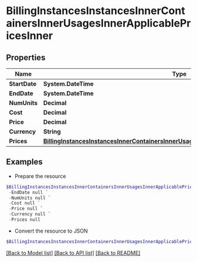 # BillingInstancesInstancesInnerContainersInnerUsagesInnerApplicablePricesInner
## Properties

Name | Type | Description | Notes
------------ | ------------- | ------------- | -------------
**StartDate** | **System.DateTime** |  | [optional] 
**EndDate** | **System.DateTime** |  | [optional] 
**NumUnits** | **Decimal** |  | [optional] 
**Cost** | **Decimal** |  | [optional] 
**Price** | **Decimal** |  | [optional] 
**Currency** | **String** |  | [optional] 
**Prices** | [**BillingInstancesInstancesInnerContainersInnerUsagesInnerApplicablePricesInnerPricesInner[]**](BillingInstancesInstancesInnerContainersInnerUsagesInnerApplicablePricesInnerPricesInner.md) |  | [optional] 

## Examples

- Prepare the resource
```powershell
$BillingInstancesInstancesInnerContainersInnerUsagesInnerApplicablePricesInner = Initialize-PSOpenAPIToolsBillingInstancesInstancesInnerContainersInnerUsagesInnerApplicablePricesInner  -StartDate null `
 -EndDate null `
 -NumUnits null `
 -Cost null `
 -Price null `
 -Currency null `
 -Prices null
```

- Convert the resource to JSON
```powershell
$BillingInstancesInstancesInnerContainersInnerUsagesInnerApplicablePricesInner | ConvertTo-JSON
```

[[Back to Model list]](../README.md#documentation-for-models) [[Back to API list]](../README.md#documentation-for-api-endpoints) [[Back to README]](../README.md)

